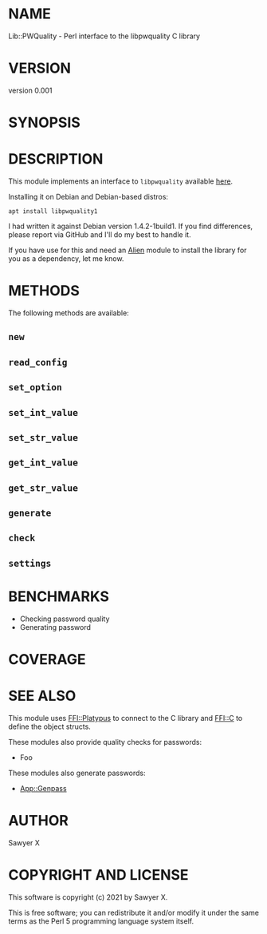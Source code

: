# NAME

Lib::PWQuality - Perl interface to the libpwquality C library

# VERSION

version 0.001

# SYNOPSIS

# DESCRIPTION

This module implements an interface to `libpwquality` available
[here](https://github.com/libpwquality/libpwquality/).

Installing it on Debian and Debian-based distros:

    apt install libpwquality1

I had written it against Debian version 1.4.2-1build1. If you find
differences, please report via GitHub and I'll do my best to handle it.

If you have use for this and need an [Alien](https://metacpan.org/pod/Alien) module to install the library
for you as a dependency, let me know.

# METHODS

The following methods are available:

## `new`

## `read_config`

## `set_option`

## `set_int_value`

## `set_str_value`

## `get_int_value`

## `get_str_value`

## `generate`

## `check`

## `settings`

# BENCHMARKS

- Checking password quality
- Generating password

# COVERAGE

# SEE ALSO

This module uses [FFI::Platypus](https://metacpan.org/pod/FFI%3A%3APlatypus) to connect to the C library and
[FFI::C](https://metacpan.org/pod/FFI%3A%3AC) to define the object structs.

These modules also provide quality checks for passwords:

- Foo

These modules also generate passwords:

- [App::Genpass](https://metacpan.org/pod/App%3A%3AGenpass)

# AUTHOR

Sawyer X

# COPYRIGHT AND LICENSE

This software is copyright (c) 2021 by Sawyer X.

This is free software; you can redistribute it and/or modify it under
the same terms as the Perl 5 programming language system itself.
